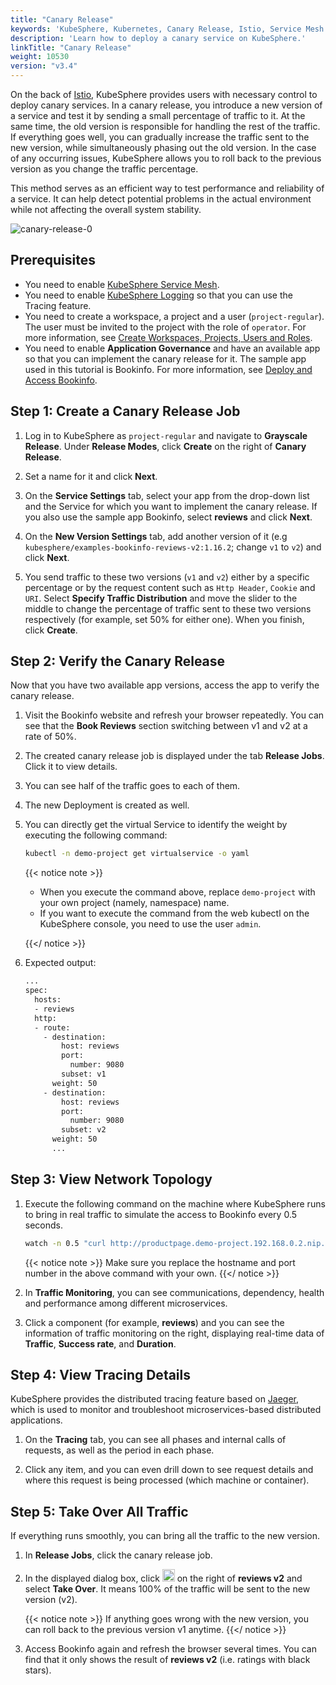 ```yaml
---
title: "Canary Release"
keywords: 'KubeSphere, Kubernetes, Canary Release, Istio, Service Mesh'
description: 'Learn how to deploy a canary service on KubeSphere.'
linkTitle: "Canary Release"
weight: 10530
version: "v3.4"
---
```


On the back of [Istio](https://istio.io/), KubeSphere provides users with necessary control to deploy canary services. In a canary release, you introduce a new version of a service and test it by sending a small percentage of traffic to it. At the same time, the old version is responsible for handling the rest of the traffic. If everything goes well, you can gradually increase the traffic sent to the new version, while simultaneously phasing out the old version. In the case of any occurring issues, KubeSphere allows you to roll back to the previous version as you change the traffic percentage.

This method serves as an efficient way to test performance and reliability of a service. It can help detect potential problems in the actual environment while not affecting the overall system stability.

![canary-release-0](/images/docs/v3.x/project-user-guide/grayscale-release/canary-release/canary-release-0.png)

## Prerequisites

- You need to enable [KubeSphere Service Mesh](../../../pluggable-components/service-mesh/).
- You need to enable [KubeSphere Logging](../../../pluggable-components/logging/) so that you can use the Tracing feature.
- You need to create a workspace, a project and a user (`project-regular`). The user must be invited to the project with the role of `operator`. For more information, see [Create Workspaces, Projects, Users and Roles](../../../quick-start/create-workspace-and-project/).
- You need to enable **Application Governance** and have an available app so that you can implement the canary release for it. The sample app used in this tutorial is Bookinfo. For more information, see [Deploy and Access Bookinfo](../../../quick-start/deploy-bookinfo-to-k8s/).

## Step 1: Create a Canary Release Job

1. Log in to KubeSphere as `project-regular` and navigate to **Grayscale Release**. Under **Release Modes**, click **Create** on the right of **Canary Release**.

2. Set a name for it and click **Next**.

3. On the **Service Settings** tab, select your app from the drop-down list and the Service for which you want to implement the canary release. If you also use the sample app Bookinfo, select **reviews** and click **Next**.

4. On the **New Version Settings** tab, add another version of it (e.g `kubesphere/examples-bookinfo-reviews-v2:1.16.2`; change `v1` to `v2`) and click **Next**.

5. You send traffic to these two versions (`v1` and `v2`) either by a specific percentage or by the request content such as `Http Header`, `Cookie` and `URI`. Select **Specify Traffic Distribution** and move the slider to the middle to change the percentage of traffic sent to these two versions respectively (for example, set 50% for either one). When you finish, click **Create**.

## Step 2: Verify the Canary Release

Now that you have two available app versions, access the app to verify the canary release.

1. Visit the Bookinfo website and refresh your browser repeatedly. You can see that the **Book Reviews** section switching between v1 and v2 at a rate of 50%.

2. The created canary release job is displayed under the tab **Release Jobs**. Click it to view details.

3. You can see half of the traffic goes to each of them.

4. The new Deployment is created as well.

5. You can directly get the virtual Service to identify the weight by executing the following command:

   ```bash
   kubectl -n demo-project get virtualservice -o yaml
   ```

   {{< notice note >}} 

   - When you execute the command above, replace `demo-project` with your own project (namely, namespace) name.
   - If you want to execute the command from the web kubectl on the KubeSphere console, you need to use the user `admin`.

   {{</ notice >}} 

6. Expected output:

   ```bash
   ...
   spec:
     hosts:
     - reviews
     http:
     - route:
       - destination:
           host: reviews
           port:
             number: 9080
           subset: v1
         weight: 50
       - destination:
           host: reviews
           port:
             number: 9080
           subset: v2
         weight: 50
         ...
   ```

## Step 3: View Network Topology

1. Execute the following command on the machine where KubeSphere runs to bring in real traffic to simulate the access to Bookinfo every 0.5 seconds.

   ```bash
   watch -n 0.5 "curl http://productpage.demo-project.192.168.0.2.nip.io:32277/productpage?u=normal"
   ```

   {{< notice note >}}
   Make sure you replace the hostname and port number in the above command with your own.
   {{</ notice >}}

2. In **Traffic Monitoring**, you can see communications, dependency, health and performance among different microservices.

3. Click a component (for example, **reviews**) and you can see the information of traffic monitoring on the right, displaying real-time data of **Traffic**, **Success rate**, and **Duration**.

## Step 4: View Tracing Details

KubeSphere provides the distributed tracing feature based on [Jaeger](https://www.jaegertracing.io/), which is used to monitor and troubleshoot microservices-based distributed applications.

1. On the **Tracing** tab, you can see all phases and internal calls of requests, as well as the period in each phase.

2. Click any item, and you can even drill down to see request details and where this request is being processed (which machine or container).

## Step 5: Take Over All Traffic

If everything runs smoothly, you can bring all the traffic to the new version.

1. In **Release Jobs**, click the canary release job.

2. In the displayed dialog box, click <img src="/images/docs/v3.x/project-user-guide/grayscale-release/canary-release/three-dots.png" width="20px" alt="icon" /> on the right of **reviews v2** and select **Take Over**. It means 100% of the traffic will be sent to the new version (v2).

   {{< notice note >}}
   If anything goes wrong with the new version, you can roll back to the previous version v1 anytime.
   {{</ notice >}}

3. Access Bookinfo again and refresh the browser several times. You can find that it only shows the result of **reviews v2** (i.e. ratings with black stars).

